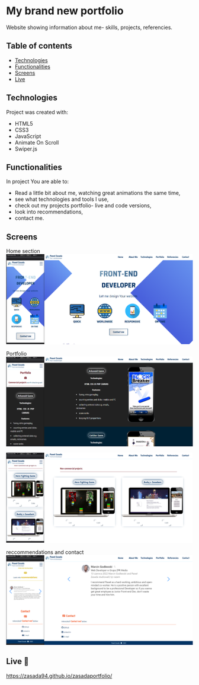# My brand new portfolio
Website showing information about me- skills, projects, referencies.

## Table of contents
* [Technologies](#technologies)
* [Functionalities](#functionalities)
* [Screens](#screens)
* [Live](#live-star2)

## Technologies
Project was created with:
* HTML5
* CSS3
* JavaScript
* Animate On Scroll
* Swiper.js

## Functionalities
In project You are able to:
* Read a little bit about me, watching great animations the same time,
* see what technologies and tools I use,
* check out my projects portfolio- live and code versions,
* look into recommendations,
* contact me.



## Screens  
Home section
![Screenshot](./images/screenshots/1.png)

Portfolio
![Screenshot](./images/screenshots/2.png)

![Screenshot](./images/screenshots/3.png)

reccommendations and contact
![Screenshot](./images/screenshots/4.png)

## Live :star2:
https://zasada94.github.io/zasadaportfolio/
